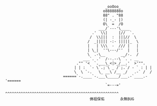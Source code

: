
                                                 _ooOoo_
                                                o8888888o
                                                88" . "88 
                                                (| -_- |)
                                                O\  =  /O
                                              ___/`---'\____
                                           .'  \\|     |//  `.
                                          /  \\|||  :  |||//  \
                                         /  _||||| -:- |||||_  \
                                         |   | \\\  -  /// |   |
                                         | \_|  ''\---/''  |   |
                                         \  .-\__       __/-.  /
                                       ___`. .'  /--.--\ `. . __
                                    ."" '<  `.___\_<|>_/__.'  >'"".
                                   | | :  `- \`.;`\ _ /`;.`/ - ` : | |
                                   \  \ `-.   \_ __\ /__ _/   .-` /  /
                              ======`-.____`-.___\_____/___.-`____.-'======
                                                 `=---='
                           ^^^^^^^^^^^^^^^^^^^^^^^^^^^^^^^^^^^^^^^^^^^^^^^^^^^
                                          佛祖保佑       永無BUG

